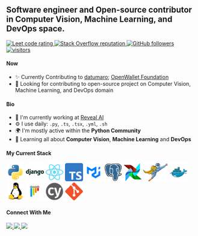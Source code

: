 ## Software engineer and Open-source contributor in Computer Vision, Machine Learning, and DevOps space.

<p align="left">
  <a href="https://leetcode.com/ibraym/">
    <img src="https://cp-logo.vercel.app/leetcode/ibraym" alt="Leet code rating" />
  </a>
  <!-- <a href="https://codeforces.com/profile/ibraym">
    <img src="https://raw.githubusercontent.com/ibraym/cf-stats/main/output/rating.svg" alt="Code forces rating" />
  </a> -->
  <a href="https://stackoverflow.com/users/21745023/ibraym">
    <img alt="Stack Overflow reputation" src="https://img.shields.io/stackexchange/stackoverflow/r/21745023?color=orange&label=reputation&logo=stackoverflow">
  </a>
  <a href="https://github.com/ibraym?tab=followers">
    <img alt="GitHub followers" src="https://img.shields.io/github/followers/ibraym?color=green&logo=github">
  </a>
  <a href="https://github.com/ibraym/">
    <img src="https://komarev.com/ghpvc/?username=ibraym" alt="visitors" />
  </a>

</p>

#### Now

- ✨ Currently Contributing to [datumaro](https://github.com/openvinotoolkit/datumaro); [
  OpenWallet Foundation ](https://github.com/openwallet-foundation)
- :calendar: Looking for contributing to open-source project on Computer Vision, Machine Learning, and DevOps domain

#### Bio

- 🏢 I'm currently working at [Reveal AI](http://revealai.de/)
- ⚙️ I use daily: `.py`, `.ts`, `.tsx`, `.yml`, `.sh`
- 🌍 I'm mostly active within the **Python Community**
- 🌱 Learning all about **Computer Vision**, **Machine Learning** and **DevOps**

#### My Current Stack

<img height="48" src="img/python-original.svg" alt="python"> <img height="48" src="img/django-plain-wordmark.svg" alt="Django"> <img height="48" src="img/react-original.svg" alt="react"> <img height="48" src="img/typescript_logo.svg" alt="typescript"> <img height="48" src="img/material-ui.png" alt="material ui"> <img height="48" src="img/postgresql-original.svg" alt="postgress"> <img height="48" src="img/airflow.svg" alt="apache airflow"> <img height="48" src="img/nuclio.png" alt="nuclio"> <img height="48" src="img/docker-original.svg" alt="Docker"> <img height="48" src="img/linux-original.svg" alt="linux"> <img height="48" src="img/pytest-original.svg" alt="pytest"> <img height="48" src="img/cypress.svg" alt="cypress"> <img height="48" src="img/git-original.svg" alt="git">

<!-- #### Development Stuffs:

<b>⚡ Github Stats</b>
<p float="left">
<img height="205em" src="https://raw.githubusercontent.com/ibraym/action-based-github-stats/master/generated/overview.svg#gh-light-mode-only" />
<img height="205em" src="https://raw.githubusercontent.com/ibraym/action-based-github-stats/master/generated/languages.svg#gh-light-mode-only"/>
</p>

<b>&#128200; Competitive Programming</b>
<p float="left">
<img height="273em" src="https://leetcard.jacoblin.cool/ibraym?theme=light&font=Karma&ext=contest" />
<img height="280em" src="https://raw.githubusercontent.com/ibraym/cf-stats/main/output/light_card.svg" />
</p>

#### Recent Activity

<p><b> &#9749; Latest Medium Blogs</b></p>

<a target="_blank" href="https://github-readme-medium-recent-article.vercel.app/medium/@ibraym/0"><img src="https://github-readme-medium-recent-article.vercel.app/medium/@ibraym/0" alt="Latest medium article">

<a target="_blank" href="https://github-readme-medium-recent-article.vercel.app/medium/@ibraym/1"><img src="https://github-readme-medium-recent-article.vercel.app/medium/@ibraym/1" alt="Latest medium article"> </a> -->

#### Connect With Me

<p left="center">
<a href="https://www.linkedin.com/in/ibraym/">
  <img src="https://img.shields.io/badge/linkedin-%230077B5.svg?&style=for-the-badge&logo=linkedin&logoColor=white" height=25>
</a>
<a href="https://t.me/ibraymh">
  <img src="https://img.shields.io/badge/Telegram-%2327a7e7?style=for-the-badge&logo=telegram&logoColor=white" height=25>
</a>
<a href="mailto:ibrahem.y.mouhamad@gmail.com">
  <img src="https://img.shields.io/badge/Gmail-D14836?style=for-the-badge&logo=gmail&logoColor=white" height=25>
</a>
</p>
